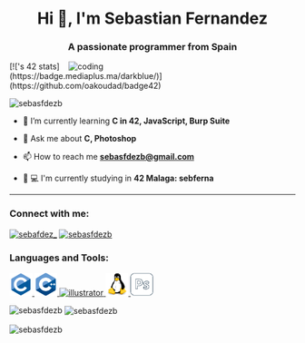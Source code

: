 <h1 align="center">Hi 👋,  I'm Sebastian Fernandez</h1>
<h3 align="center">A passionate programmer from Spain</h3>
<img align="right" alt="coding" width="400" src="https://user-images.githubusercontent.com/115187902/230700872-d5f44b85-56c7-4e27-80a4-6e2db901e60c.gif">
[![<username>'s 42 stats](https://badge.mediaplus.ma/darkblue/<sebferna>)](https://github.com/oakoudad/badge42)

<p align="left"> <img src="https://komarev.com/ghpvc/?username=sebasfdezb&label=Profile%20views&color=0e75b6&style=flat" alt="sebasfdezb" /> </p>

- 🌱 I’m currently learning **C in 42, JavaScript, Burp Suite**

- 💬 Ask me about **C, Photoshop**

- 📫 How to reach me **sebasfdezb@gmail.com**

- 📖 💻 I'm currently studying in **42 Malaga: sebferna**
<hr style="margin-top: 200;">
<h3 align="left">Connect with me:</h3>
<p align="left">
<a href="https://instagram.com/sebafdez_" target="blank"><img align="center" src="https://raw.githubusercontent.com/rahuldkjain/github-profile-readme-generator/master/src/images/icons/Social/instagram.svg" alt="sebafdez_" height="30" width="40" /></a>
<a href="https://linkedin.com/in/sebasfdezb" target="blank"><img align="center" src="https://raw.githubusercontent.com/rahuldkjain/github-profile-readme-generator/master/src/images/icons/Social/linked-in-alt.svg" alt="sebasfdezb" height="30" width="40" /></a>
</p>

<h3 align="left">Languages and Tools:</h3>
<p align="left"> <a href="https://www.cprogramming.com/" target="_blank" rel="noreferrer"> <img src="https://raw.githubusercontent.com/devicons/devicon/master/icons/c/c-original.svg" alt="c" width="40" height="40"/> </a> <a href="https://www.w3schools.com/cpp/" target="_blank" rel="noreferrer"> <img src="https://raw.githubusercontent.com/devicons/devicon/master/icons/cplusplus/cplusplus-original.svg" alt="cplusplus" width="40" height="40"/> </a> <a href="https://www.adobe.com/in/products/illustrator.html" target="_blank" rel="noreferrer"> <img src="https://www.vectorlogo.zone/logos/adobe_illustrator/adobe_illustrator-icon.svg" alt="illustrator" width="40" height="40"/> </a> <a href="https://www.linux.org/" target="_blank" rel="noreferrer"> <img src="https://raw.githubusercontent.com/devicons/devicon/master/icons/linux/linux-original.svg" alt="linux" width="40" height="40"/> </a> <a href="https://www.photoshop.com/en" target="_blank" rel="noreferrer"> <img src="https://raw.githubusercontent.com/devicons/devicon/master/icons/photoshop/photoshop-line.svg" alt="photoshop" width="40" height="40"/> </a> </p>

<p><img align="left" src="https://github-readme-stats.vercel.app/api/top-langs?username=sebasfdezb&show_icons=true&locale=en&layout=compact" alt="sebasfdezb" /></p>

<p>&nbsp;<img align="center" src="https://github-readme-stats.vercel.app/api?username=sebasfdezb&show_icons=true&locale=en" alt="sebasfdezb" /></p>

<p><img align="center" src="https://github-readme-streak-stats.herokuapp.com/?user=sebasfdezb&" alt="sebasfdezb" /></p>
